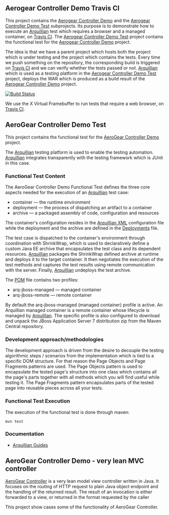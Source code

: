## Aerogear Controller Demo Travis CI
This project contains the [Aerogear Controller Demo](https://github.com/tolis-e/aerogear-controller-demo-travis-ci/blob/master/aerogear-controller-demo) and the [Aerogear Controller Demo Test](https://github.com/tolis-e/aerogear-controller-demo-travis-ci/blob/master/aerogear-controller-demo-test) subprojects. Its purpose is to demonstrate how to execute an [Arquillian](http://arquillian.org/) test which requires a browser and a managed container, on [Travis CI](https://travis-ci.org/). The [Aerogear Controller Demo Test](https://github.com/tolis-e/aerogear-controller-demo-travis-ci/blob/master/aerogear-controller-demo-test) project contains the functional test for the [Aerogear Controller Demo](https://github.com/tolis-e/aerogear-controller-demo-travis-ci/blob/master/aerogear-controller-demo) project. 

The idea is that we have a parent project which hosts both the project which is under testing and the project which contains the tests. Every time we push something on the repository, the corresponding build is triggered on [Travis CI](https://travis-ci.org/) and we can verify whether the tests passed or not. [Arquillian](http://arquillian.org/) which is used as a testing platform in the [Aerogear Controller Demo Test](https://github.com/tolis-e/aerogear-controller-demo-travis-ci/blob/master/aerogear-controller-demo-test) project, deploys the WAR which is produced as a build result of the [Aerogear Controller Demo](https://github.com/tolis-e/aerogear-controller-demo-travis-ci/blob/master/aerogear-controller-demo) project.

[![Build Status](https://travis-ci.org/tolis-e/aerogear-controller-demo-travis-ci.png?branch=master)](https://travis-ci.org/tolis-e/aerogear-controller-demo-travis-ci)

We use the X Virtual Framebuffer to run tests that require a web browser, on [Travis CI](https://travis-ci.org/).

## AeroGear Controller Demo Test
This project contains the functional test for the [AeroGear Controller Demo](https://github.com/tolis-e/aerogear-controller-demo-travis-ci/blob/master/aerogear-controller-demo) project.

The [Arquillian](http://arquillian.org/) testing platform is used to enable the testing automation. [Arquillian](http://arquillian.org/) integrates transparently with the testing framework which is JUnit in this case.

### Functional Test Content
The AeroGear Controller Demo Functional Test defines the three core aspects needed for the execution of an [Arquillian](http://arquillian.org/) test case:

- container — the runtime environment
- deployment — the process of dispatching an artifact to a container
- archive — a packaged assembly of code, configuration and resources

The container's configuration resides in the [Arquillian XML](https://github.com/tolis-e/aerogear-controller-demo-travis-ci/blob/master/aerogear-controller-demo-test/src/test/resources/arquillian.xml) configuration file while the deployment and the archive are defined in the [Deployments](https://github.com/tolis-e/aerogear-controller-demo-travis-ci/blob/master/aerogear-controller-demo-test/src/test/java/org/jboss/aerogear/controller/demo/test/Deployments.java) file.

The test case is dispatched to the container's environment through coordination with ShrinkWrap, which is used to declaratively define a custom Java EE archive that encapsulates the test class and its dependent resources. [Arquillian](http://arquillian.org/) packages the ShrinkWrap defined archive at runtime and deploys it to the target container. It then negotiates the execution of the test methods and captures the test results using remote communication with the server. Finally, [Arquillian](http://arquillian.org/) undeploys the test archive.

The [POM](https://github.com/tolis-e/aerogear-controller-demo-travis-ci/blob/master/aerogear-controller-demo-test/pom.xml) file contains two profiles:

* arq-jboss-managed — managed container 
* arq-jboss-remote — remote container

By default the arq-jboss-managed (managed container) profile is active. An Arquillian managed container is a remote container whose lifecycle is managed by [Arquillian](http://arquillian.org/). The specific profile is also configured to download and unpack the JBoss Application Server 7 distribution zip from the Maven Central repository.

### Development approach/methodologies
The development approach is driven from the desire to decouple the testing algorithmic steps / scenarios from the implementation which is tied to a specific DOM structure. For that reason the Page Objects and Page Fragments patterns are used. The Page Objects pattern is used to encapsulate the tested page's structure into one class which contains all the page's parts together with all methods which you will find useful while testing it. The Page Fragments pattern encapsulates parts of the tested page into reusable pieces across all your tests.

### Functional Test Execution
The execution of the functional test is done through maven:

    mvn test

### Documentation

* [Arquillian Guides](http://arquillian.org/guides/)

## AeroGear Controller Demo - very lean MVC controller
[AeroGear Controller](https://github.com/aerogear/aerogear-controller) is a very lean model view controller written in Java. It focuses on the routing of HTTP request to plain Java object endpoint and the handling of the returned result. The result of 
an invocation is either forwarded to a view, or returned in the format requested by the caller

This project show cases some of the functionality of AeroGear Controller.
